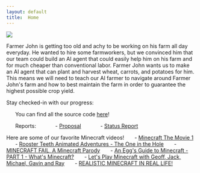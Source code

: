 ```yaml
---
layout: default
title:  Home
---
```


![](https://static.planetminecraft.com/files/resource_media/screenshot/1249/a_minecraft_farmer_by_sirsymboltable-d4x8z86_4349493.jpg)

Farmer John is getting too old and achy to be working on his farm all day everyday. He wanted to hire some farmworkers, but we convinced him that our team could build an AI agent that could easily help him on his farm and for much cheaper than conventional labor. Farmer John wants us to make an AI agent that can plant and harvest wheat, carrots, and potatoes for him. This means we will need to teach our AI farmer to navigate around Farmer John's farm and how to best maintain the farm in order to guarantee the highest possible crop yield.

Stay checked-in with our progress:

&nbsp;&nbsp;&nbsp;&nbsp;&nbsp;&nbsp;You can find all the source code [here](https://github.com/Eisah-Jones/Farmer-John/tree/development)!

&nbsp;&nbsp;&nbsp;&nbsp;&nbsp;&nbsp;Reports:
&nbsp;&nbsp;&nbsp;&nbsp;&nbsp;&nbsp;&nbsp;&nbsp;&nbsp;&nbsp;&nbsp;&nbsp;- [Proposal](proposal.md)
&nbsp;&nbsp;&nbsp;&nbsp;&nbsp;&nbsp;&nbsp;&nbsp;&nbsp;&nbsp;&nbsp;&nbsp;- [Status Report](status.md)


Here are some of our favorite Minecraft videos!
&nbsp;&nbsp;&nbsp;&nbsp;&nbsp;&nbsp;- [Minecraft The Movie 1](https://www.youtube.com/watch?v=dY48r9K-j_4)
&nbsp;&nbsp;&nbsp;&nbsp;&nbsp;&nbsp;- [Rooster Teeth Animated Adventures - The One in the Hole](https://www.youtube.com/watch?v=o7ABSsu-ACM)
&nbsp;&nbsp;&nbsp;&nbsp;&nbsp;&nbsp;- [MINECRAFT FAIL, A Minecraft Parody](https://www.youtube.com/watch?v=zGJEBiI85hM)
&nbsp;&nbsp;&nbsp;&nbsp;&nbsp;&nbsp;- [An Egg's Guide to Minecraft - PART 1 - What's Minecraft?](https://www.youtube.com/watch?v=anoO3K5vOEg)
&nbsp;&nbsp;&nbsp;&nbsp;&nbsp;&nbsp;- [Let's Play Minecraft with Geoff, Jack, Michael, Gavin and Ray](https://www.youtube.com/watch?v=FrLgREKD4kk)
&nbsp;&nbsp;&nbsp;&nbsp;&nbsp;&nbsp;- [REALISTIC MINECRAFT IN REAL LIFE!](https://www.youtube.com/watch?v=5C7xceB2-UE)
